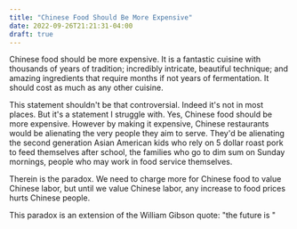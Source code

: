 ```yaml
---
title: "Chinese Food Should Be More Expensive"
date: 2022-09-26T21:21:31-04:00
draft: true
---
```


Chinese food should be more expensive. It is a fantastic cuisine with
thousands of years of tradition; incredibly intricate, beautiful
technique; and amazing ingredients that require months if not years of
fermentation. It should cost as much as any other cuisine.

This statement shouldn't be that controversial. Indeed it's not in
most places. But it's a statement I struggle with. Yes, Chinese food
should be more expensive. However by making it expensive, Chinese
restaurants would be alienating the very people they aim to
serve. They'd be alienating the second generation Asian American kids
who rely on 5 dollar roast pork to feed themselves after school, the
families who go to dim sum on Sunday mornings, people who may work in
food service themselves.

Therein is the paradox. We need to charge more for Chinese food to
value Chinese labor, but until we value Chinese labor, any increase to
food prices hurts Chinese people.

This paradox is an extension of the William Gibson quote: "the future is "
